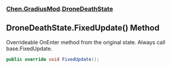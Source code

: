
### [Chen.GradiusMod](./Chen-GradiusMod 'Chen.GradiusMod').[DroneDeathState](./Chen-GradiusMod-DroneDeathState 'Chen.GradiusMod.DroneDeathState')

## DroneDeathState.FixedUpdate() Method
Overrideable OnEnter method from the original state. Always call base.FixedUpdate.  
```csharp
public override void FixedUpdate();
```
